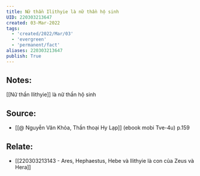 ```yaml
---
title: Nữ thần Ilithyie là nữ thần hộ sinh
UID: 220303213647
created: 03-Mar-2022
tags:
  - 'created/2022/Mar/03'
  - 'evergreen'
  - 'permanent/fact'
aliases: 220303213647
publish: True
---
```

## Notes:
[[Nữ thần Ilithyie]] là nữ thần hộ sinh

## Source:
- [[@ Nguyễn Văn Khỏa, Thần thoại Hy Lạp]] (ebook mobi Tve-4u) p.159

## Relate:
- [[220303213143 - Ares, Hephaestus, Hebe và Ilithyie là con của Zeus và Hera]]